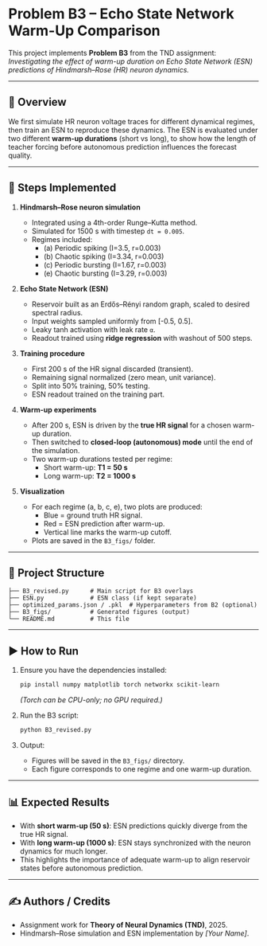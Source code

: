# Problem B3 – Echo State Network Warm-Up Comparison

This project implements **Problem B3** from the TND assignment:  
*Investigating the effect of warm-up duration on Echo State Network (ESN) predictions of Hindmarsh–Rose (HR) neuron dynamics.*

---

## 📌 Overview

We first simulate HR neuron voltage traces for different dynamical regimes, then train an ESN to reproduce these dynamics. The ESN is evaluated under two different **warm-up durations** (short vs long), to show how the length of teacher forcing before autonomous prediction influences the forecast quality.

---

## 🔬 Steps Implemented

1. **Hindmarsh–Rose neuron simulation**  
   - Integrated using a 4th-order Runge–Kutta method.  
   - Simulated for 1500 s with timestep `dt = 0.005`.  
   - Regimes included:  
     - (a) Periodic spiking (I=3.5, r=0.003)  
     - (b) Chaotic spiking (I=3.34, r=0.003)  
     - (c) Periodic bursting (I=1.67, r=0.003)  
     - (e) Chaotic bursting (I=3.29, r=0.003)  

2. **Echo State Network (ESN)**  
   - Reservoir built as an Erdős–Rényi random graph, scaled to desired spectral radius.  
   - Input weights sampled uniformly from [-0.5, 0.5].  
   - Leaky tanh activation with leak rate `α`.  
   - Readout trained using **ridge regression** with washout of 500 steps.  

3. **Training procedure**  
   - First 200 s of the HR signal discarded (transient).  
   - Remaining signal normalized (zero mean, unit variance).  
   - Split into 50% training, 50% testing.  
   - ESN readout trained on the training part.

4. **Warm-up experiments**  
   - After 200 s, ESN is driven by the **true HR signal** for a chosen warm-up duration.  
   - Then switched to **closed-loop (autonomous) mode** until the end of the simulation.  
   - Two warm-up durations tested per regime:  
     - Short warm-up: **T1 = 50 s**  
     - Long warm-up: **T2 = 1000 s**

5. **Visualization**  
   - For each regime (a, b, c, e), two plots are produced:  
     - Blue = ground truth HR signal.  
     - Red = ESN prediction after warm-up.  
     - Vertical line marks the warm-up cutoff.  
   - Plots are saved in the `B3_figs/` folder.

---

## 📂 Project Structure

```
├── B3_revised.py      # Main script for B3 overlays
├── ESN.py             # ESN class (if kept separate)
├── optimized_params.json / .pkl  # Hyperparameters from B2 (optional)
├── B3_figs/           # Generated figures (output)
└── README.md          # This file
```

---

## ▶️ How to Run

1. Ensure you have the dependencies installed:
   ```bash
   pip install numpy matplotlib torch networkx scikit-learn
   ```
   *(Torch can be CPU-only; no GPU required.)*

2. Run the B3 script:
   ```bash
   python B3_revised.py
   ```

3. Output:
   - Figures will be saved in the `B3_figs/` directory.  
   - Each figure corresponds to one regime and one warm-up duration.

---

## 📊 Expected Results

- With **short warm-up (50 s)**: ESN predictions quickly diverge from the true HR signal.  
- With **long warm-up (1000 s)**: ESN stays synchronized with the neuron dynamics for much longer.  
- This highlights the importance of adequate warm-up to align reservoir states before autonomous prediction.

---

## ✍️ Authors / Credits

- Assignment work for **Theory of Neural Dynamics (TND)**, 2025.  
- Hindmarsh–Rose simulation and ESN implementation by *[Your Name]*.
